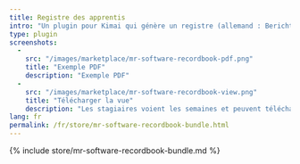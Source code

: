 ```yaml
---
title: Registre des apprentis
intro: "Un plugin pour Kimai qui génère un registre (allemand : Berichtsheft) pour les stagiaires."
type: plugin
screenshots:
  - 
    src: "/images/marketplace/mr-software-recordbook-pdf.png"
    title: "Exemple PDF" 
    description: "Exemple PDF" 
  - 
    src: "/images/marketplace/mr-software-recordbook-view.png"
    title: "Télécharger la vue"
    description: "Les stagiaires voient les semaines et peuvent télécharger le PDF"
lang: fr
permalink: /fr/store/mr-software-recordbook-bundle.html
---
```


{% include store/mr-software-recordbook-bundle.md %}
